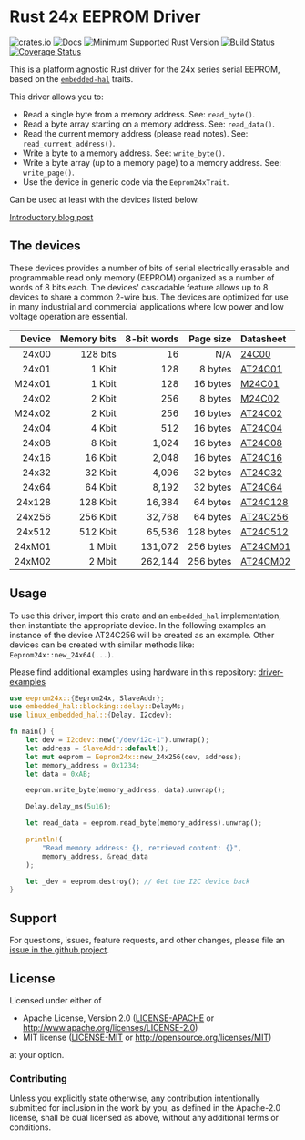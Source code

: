 # Rust 24x EEPROM Driver

[![crates.io](https://img.shields.io/crates/v/eeprom24x.svg)](https://crates.io/crates/eeprom24x)
[![Docs](https://docs.rs/eeprom24x/badge.svg)](https://docs.rs/eeprom24x)
![Minimum Supported Rust Version](https://img.shields.io/badge/rustc-1.60+-blue.svg)
[![Build Status](https://github.com/eldruin/eeprom24x-rs/workflows/Build/badge.svg)](https://github.com/eldruin/eeprom24x-rs/actions?query=workflow%3ABuild)
[![Coverage Status](https://coveralls.io/repos/eldruin/eeprom24x-rs/badge.svg?branch=master)](https://coveralls.io/r/eldruin/eeprom24x-rs?branch=master)

This is a platform agnostic Rust driver for the 24x series serial EEPROM,
based on the [`embedded-hal`] traits.

[`embedded-hal`]: https://github.com/rust-embedded/embedded-hal

This driver allows you to:
- Read a single byte from a memory address. See: `read_byte()`.
- Read a byte array starting on a memory address. See: `read_data()`.
- Read the current memory address (please read notes). See: `read_current_address()`.
- Write a byte to a memory address. See: `write_byte()`.
- Write a byte array (up to a memory page) to a memory address. See: `write_page()`.
- Use the device in generic code via the `Eeprom24xTrait`.

Can be used at least with the devices listed below.

[Introductory blog post](https://blog.eldruin.com/24x-serial-eeprom-driver-in-rust/)

## The devices
These devices provides a number of bits of serial electrically erasable and
programmable read only memory (EEPROM) organized as a number of words of 8 bits
each. The devices' cascadable feature allows up to 8 devices to share a common
2-wire bus. The devices are optimized for use in many industrial and commercial
applications where low power and low voltage operation are essential.

| Device | Memory bits | 8-bit words | Page size | Datasheet  |
|-------:|------------:|------------:|----------:|:-----------|
|  24x00 |    128 bits |          16 |       N/A | [24C00]    |
|  24x01 |      1 Kbit |         128 |   8 bytes | [AT24C01]  |
| M24x01 |      1 Kbit |         128 |  16 bytes | [M24C01]   |
|  24x02 |      2 Kbit |         256 |   8 bytes | [M24C02]   |
| M24x02 |      2 Kbit |         256 |  16 bytes | [AT24C02]  |
|  24x04 |      4 Kbit |         512 |  16 bytes | [AT24C04]  |
|  24x08 |      8 Kbit |       1,024 |  16 bytes | [AT24C08]  |
|  24x16 |     16 Kbit |       2,048 |  16 bytes | [AT24C16]  |
|  24x32 |     32 Kbit |       4,096 |  32 bytes | [AT24C32]  |
|  24x64 |     64 Kbit |       8,192 |  32 bytes | [AT24C64]  |
| 24x128 |    128 Kbit |      16,384 |  64 bytes | [AT24C128] |
| 24x256 |    256 Kbit |      32,768 |  64 bytes | [AT24C256] |
| 24x512 |    512 Kbit |      65,536 | 128 bytes | [AT24C512] |
| 24xM01 |      1 Mbit |     131,072 | 256 bytes | [AT24CM01] |
| 24xM02 |      2 Mbit |     262,144 | 256 bytes | [AT24CM02] |

[24C00]: https://ww1.microchip.com/downloads/en/DeviceDoc/24AA00-24LC00-24C00-Data-Sheet-20001178J.pdf
[AT24C01]: https://ww1.microchip.com/downloads/en/DeviceDoc/Atmel-8871F-SEEPROM-AT24C01D-02D-Datasheet.pdf
[M24C01]: https://www.st.com/resource/en/datasheet/m24c01-r.pdf
[AT24C02]: https://ww1.microchip.com/downloads/en/DeviceDoc/Atmel-8871F-SEEPROM-AT24C01D-02D-Datasheet.pdf
[M24C02]: https://www.st.com/resource/en/datasheet/m24c02-r.pdf
[AT24C04]: https://ww1.microchip.com/downloads/en/DeviceDoc/Atmel-8896E-SEEPROM-AT24C04D-Datasheet.pdf
[AT24C08]: https://ww1.microchip.com/downloads/en/DeviceDoc/AT24C08D-I2C-Compatible-2-Wire-Serial-EEPROM-20006022A.pdf
[AT24C16]: https://ww1.microchip.com/downloads/en/DeviceDoc/20005858A.pdf
[AT24C32]: https://ww1.microchip.com/downloads/en/devicedoc/doc0336.pdf
[AT24C64]: https://ww1.microchip.com/downloads/en/devicedoc/doc0336.pdf
[AT24C128]: https://ww1.microchip.com/downloads/en/DeviceDoc/Atmel-8734-SEEPROM-AT24C128C-Datasheet.pdf
[AT24C256]: https://ww1.microchip.com/downloads/en/DeviceDoc/Atmel-8568-SEEPROM-AT24C256C-Datasheet.pdf
[AT24C512]: https://ww1.microchip.com/downloads/en/DeviceDoc/Atmel-8720-SEEPROM-AT24C512C-Datasheet.pdf
[AT24CM01]: https://ww1.microchip.com/downloads/en/DeviceDoc/Atmel-8812-SEEPROM-AT24CM01-Datasheet.pdf
[AT24CM02]: https://ww1.microchip.com/downloads/en/DeviceDoc/Atmel-8828-SEEPROM-AT24CM02-Datasheet.pdf

## Usage

To use this driver, import this crate and an `embedded_hal` implementation,
then instantiate the appropriate device.
In the following examples an instance of the device AT24C256 will be created
as an example. Other devices can be created with similar methods like:
`Eeprom24x::new_24x64(...)`.

Please find additional examples using hardware in this repository: [driver-examples]

[driver-examples]: https://github.com/eldruin/driver-examples

```rust
use eeprom24x::{Eeprom24x, SlaveAddr};
use embedded_hal::blocking::delay::DelayMs;
use linux_embedded_hal::{Delay, I2cdev};

fn main() {
    let dev = I2cdev::new("/dev/i2c-1").unwrap();
    let address = SlaveAddr::default();
    let mut eeprom = Eeprom24x::new_24x256(dev, address);
    let memory_address = 0x1234;
    let data = 0xAB;

    eeprom.write_byte(memory_address, data).unwrap();

    Delay.delay_ms(5u16);

    let read_data = eeprom.read_byte(memory_address).unwrap();

    println!(
        "Read memory address: {}, retrieved content: {}",
        memory_address, &read_data
    );

    let _dev = eeprom.destroy(); // Get the I2C device back
}
```

## Support

For questions, issues, feature requests, and other changes, please file an
[issue in the github project](https://github.com/eldruin/eeprom24x-rs/issues).

## License

Licensed under either of

 * Apache License, Version 2.0 ([LICENSE-APACHE](LICENSE-APACHE) or
   http://www.apache.org/licenses/LICENSE-2.0)
 * MIT license ([LICENSE-MIT](LICENSE-MIT) or
   http://opensource.org/licenses/MIT)

at your option.

### Contributing

Unless you explicitly state otherwise, any contribution intentionally submitted
for inclusion in the work by you, as defined in the Apache-2.0 license, shall
be dual licensed as above, without any additional terms or conditions.
